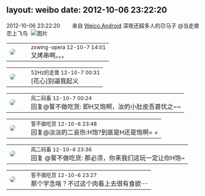 layout: weibo
date: 2012-10-06 23:22:20
---
<meta name="referrer" content="no-referrer" />

2012-10-06 23:22:20  &nbsp;&nbsp;&nbsp;&nbsp;&nbsp;&nbsp; 来自 <a href="http://app.weibo.com/t/feed/l4RWD" rel="nofollow">Weico.Android</a>
深夜还超多人的尕马子 @当走兽恋上飞鸟  ​​​
![图片](https://ww2.sinaimg.cn/large/6d2a6003jw1dxlwb8593pj.jpg)

<table style="width: 100%;">
  <tr>
    <td style="width: 40px;"><img style="border-radius:50%" src="https://tva4.sinaimg.cn/crop.0.0.180.180.50/735b8c72jw1e8qgp5bmzyj2050050aa8.jpg?KID=imgbed,tva&Expires=1624466394&ssig=usEuqcVj5L"></td>
    <td colspan="2"><small>zxwing-opera 12-10-7 14:01</small><br/>又烤串啊。。。</td>
  </tr>
</table>

<table style="width: 100%;">
  <tr>
    <td style="width: 40px;"><img style="border-radius:50%" src="https://tva4.sinaimg.cn/crop.0.0.180.180.50/8beaf773jw1e8qgp5bmzyj2050050aa8.jpg?KID=imgbed,tva&Expires=1624466394&ssig=rITm8ixIk1"></td>
    <td colspan="2"><small>52Hz的走兽 12-10-7 00:31</small><br/>[花心]别逼我起义</td>
  </tr>
</table>

<table style="width: 100%;">
  <tr>
    <td style="width: 40px;"><img style="border-radius:50%" src="https://tva3.sinaimg.cn/crop.0.0.639.639.50/6d2a6003jw8f3idy69w2gj20hs0hrt9g.jpg?KID=imgbed,tva&Expires=1624466394&ssig=8%2Fwqo9utFT"></td>
    <td colspan="2"><small>风二码畜 12-10-7 00:24</small><br/>回复@誓不做吃货: 即H又饱啊，汝的小肚皮吾甚忧之~~</td>
  </tr>
</table>

<table style="width: 100%;">
  <tr>
    <td style="width: 40px;"><img style="border-radius:50%" src="https://tva1.sinaimg.cn/crop.0.0.640.640.50/86f7338fjw8edkav0whx0j20hs0hswfv.jpg?KID=imgbed,tva&Expires=1624466394&ssig=XdL44cylr%2B"></td>
    <td colspan="2"><small>誓不做吃货 12-10-6 23:48</small><br/>回复@淡淡的二哀伤:H饱?到底是H还是饱啊= =</td>
  </tr>
</table>

<table style="width: 100%;">
  <tr>
    <td style="width: 40px;"><img style="border-radius:50%" src="https://tva3.sinaimg.cn/crop.0.0.639.639.50/6d2a6003jw8f3idy69w2gj20hs0hrt9g.jpg?KID=imgbed,tva&Expires=1624466394&ssig=8%2Fwqo9utFT"></td>
    <td colspan="2"><small>风二码畜 12-10-6 23:36</small><br/>回复 @誓不做吃货: 那必须，你来我们这玩一定让你H饱~</td>
  </tr>
</table>

<table style="width: 100%;">
  <tr>
    <td style="width: 40px;"><img style="border-radius:50%" src="https://tva1.sinaimg.cn/crop.0.0.640.640.50/86f7338fjw8edkav0whx0j20hs0hswfv.jpg?KID=imgbed,tva&Expires=1624466394&ssig=XdL44cylr%2B"></td>
    <td colspan="2"><small>誓不做吃货 12-10-6 23:27</small><br/>那个字念啥？不过这个肉看上去很有食欲····</td>
  </tr>
</table>
